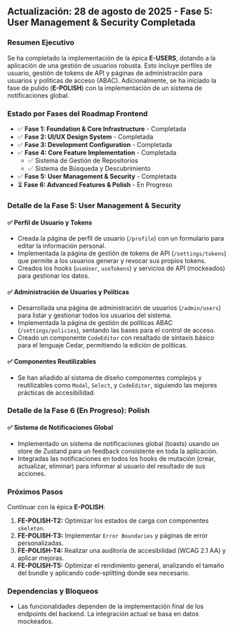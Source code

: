 ## Actualización: 28 de agosto de 2025 - Fase 5: User Management & Security Completada

### Resumen Ejecutivo
Se ha completado la implementación de la épica **E-USERS**, dotando a la aplicación de una gestión de usuarios robusta. Esto incluye perfiles de usuario, gestión de tokens de API y páginas de administración para usuarios y políticas de acceso (ABAC). Adicionalmente, se ha iniciado la fase de pulido (**E-POLISH**) con la implementación de un sistema de notificaciones global.

### Estado por Fases del Roadmap Frontend
- ✅ **Fase 1: Foundation & Core Infrastructure** - Completada
- ✅ **Fase 2: UI/UX Design System** - Completada
- ✅ **Fase 3: Development Configuration** - Completada
- ✅ **Fase 4: Core Feature Implementation** - Completada
  - ✅ Sistema de Gestión de Repositorios
  - ✅ Sistema de Búsqueda y Descubrimiento
- ✅ **Fase 5: User Management & Security** - Completada
- ⏳ **Fase 6: Advanced Features & Polish** - En Progreso

### Detalle de la Fase 5: User Management & Security

#### ✅ Perfil de Usuario y Tokens
- Creada la página de perfil de usuario (`/profile`) con un formulario para editar la información personal.
- Implementada la página de gestión de tokens de API (`/settings/tokens`) que permite a los usuarios generar y revocar sus propios tokens.
- Creados los hooks (`useUser`, `useTokens`) y servicios de API (mockeados) para gestionar los datos.

#### ✅ Administración de Usuarios y Políticas
- Desarrollada una página de administración de usuarios (`/admin/users`) para listar y gestionar todos los usuarios del sistema.
- Implementada la página de gestión de políticas ABAC (`/settings/policies`), sentando las bases para el control de acceso.
- Creado un componente `CodeEditor` con resaltado de sintaxis básico para el lenguaje Cedar, permitiendo la edición de políticas.

#### ✅ Componentes Reutilizables
- Se han añadido al sistema de diseño componentes complejos y reutilizables como `Modal`, `Select`, y `CodeEditor`, siguiendo las mejores prácticas de accesibilidad.

### Detalle de la Fase 6 (En Progreso): Polish

#### ✅ Sistema de Notificaciones Global
- Implementado un sistema de notificaciones global (toasts) usando un store de Zustand para un feedback consistente en toda la aplicación.
- Integradas las notificaciones en todos los hooks de mutación (crear, actualizar, eliminar) para informar al usuario del resultado de sus acciones.

### Próximos Pasos

Continuar con la épica **E-POLISH**:

1.  **FE-POLISH-T2:** Optimizar los estados de carga con componentes `skeleton`.
2.  **FE-POLISH-T3:** Implementar `Error Boundaries` y páginas de error personalizadas.
3.  **FE-POLISH-T4:** Realizar una auditoría de accesibilidad (WCAG 2.1 AA) y aplicar mejoras.
4.  **FE-POLISH-T5:** Optimizar el rendimiento general, analizando el tamaño del bundle y aplicando code-splitting donde sea necesario.

### Dependencias y Bloqueos
- Las funcionalidades dependen de la implementación final de los endpoints del backend. La integración actual se basa en datos mockeados.